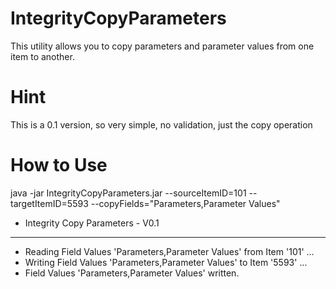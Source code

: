 # IntegrityCopyParameters
This utility allows you to copy parameters and parameter values from one item to another.

# Hint
This is a 0.1 version, so very simple, no validation, just the copy operation

# How to Use

java -jar IntegrityCopyParameters.jar --sourceItemID=101 --targetItemID=5593  --copyFields="Parameters,Parameter Values"

- Integrity Copy Parameters - V0.1
- ----------------------------
- Reading Field Values 'Parameters,Parameter Values' from Item '101' ...
- Writing Field Values 'Parameters,Parameter Values' to Item '5593' ...
- Field Values 'Parameters,Parameter Values' written.
